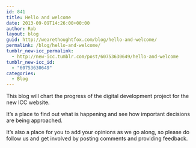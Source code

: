 ```yaml
---
id: 841
title: Hello and welcome
date: 2013-09-09T14:26:00+00:00
author: Rob
layout: blog
guid: http://wearethoughtfox.com/blog/hello-and-welcome/
permalink: /blog/hello-and-welcome/
tumblr_new-icc_permalink:
  - http://new-icc.tumblr.com/post/60753630649/hello-and-welcome
tumblr_new-icc_id:
  - "60753630649"
categories:
  - Blog
---
```

This blog will chart the progress of the digital development project for the new ICC website.

It&rsquo;s a place to find out what is happening and see how important decisions are being approached.

It&rsquo;s also a place for you to add your opinions as we go along, so please do follow us and get involved by posting comments and providing feedback.

